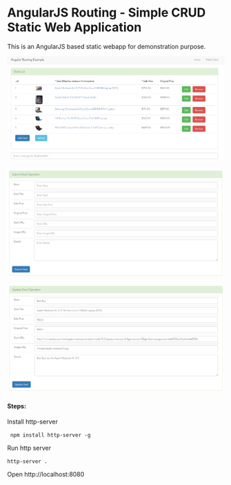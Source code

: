 AngularJS Routing - Simple CRUD Static Web Application
==========
This is an AngularJS based static webapp for demonstration purpose.

![Alt text](/images/list.PNG?raw=true "List")

![Alt text](/images/create.PNG?raw=true "Create")

![Alt text](/images/update.PNG?raw=true "Update")


#### Steps:

Install http-server

```
 npm install http-server -g
```

Run http server

```
http-server .
```

Open http://localhost:8080
